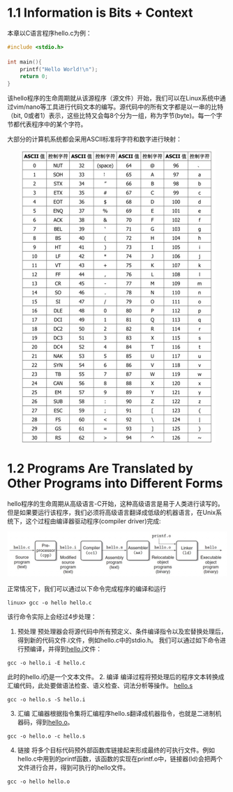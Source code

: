 # 1.1 Information is Bits + Context
本章以C语言程序hello.c为例：

```hello.c
#include <stdio.h>

int main(){
    printf("Hello World!\n");
    return 0;
}
```
该hello程序的生命周期就从该源程序（源文件）开始，我们可以在Linux系统中通过vim/nano等工具进行代码文本的编写。源代码中的所有文字都是以一串的比特（bit, 0或者1）表示，这些比特又会每8个分为一组，称为字节(byte)。每一个字节都代表程序中的某个字符。

大部分的计算机系统都会采用ASCII标准将字符和数字进行映射：

<center>
    <img src="../Resource/img/ASCII.jpg" alt="ASCII">
</center>

# 1.2 Programs Are Translated by Other Programs into Different Forms
hello程序的生命周期从高级语言-C开始，这种高级语言是易于人类进行读写的。但是如果要运行该程序，我们必须将高级语言翻译成低级的机器语言，在Unix系统下，这个过程由编译器驱动程序(compiler driver)完成:

<center>
    <img src="../Resource/img/Compilation.jpg" alt="Compilation">
</center>

正常情况下，我们可以通过以下命令完成程序的编译和运行

```
linux> gcc -o hello hello.c
```
该行命令实际上会经过4步处理：
1. 预处理
预处理器会将源代码中所有预定义、条件编译指令以及宏替换处理后，得到新的代码文件.i文件，例如hello.c中的stdio.h。
我们可以通过如下命令进行预编译，并得到[hello.i](./hello.i)文件：
```
gcc -o hello.i -E hello.c
```
此时的hello.i仍是一个文本文件。
2. 编译
编译过程将预处理后的程序文本转换成汇编代码，此处要做语法检查、语义检查、词法分析等操作。
[hello.s](./hello.s)
```
gcc -o hello.s -S hello.i
```
3. 汇编
汇编器根据指令集将汇编程序hello.s翻译成机器指令，也就是二进制机器码，得到[hello.o](./hello.o)。
```
gcc -o hello.o -c hello.s
```
4. 链接
将多个目标代码预外部函数库链接起来形成最终的可执行文件。例如hello.c中用到的printf函数，该函数的实现在printf.o中，链接器(ld)会把两个文件进行合并，得到可执行的hello文件。
```
gcc -o hello hello.o
```


